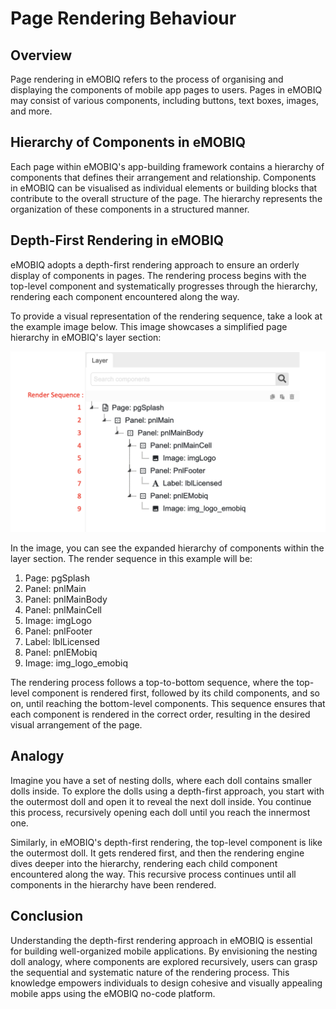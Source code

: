 # Page Rendering Behaviour

## Overview
<!-- 
Page rendering is a crucial aspect of visual presentation in mobile applications built using eMOBIQ no-code development platform. This documentation aims to explain the concept of page rendering in eMOBIQ in a simplified manner, accessible to non-programmers. Additionally, it provides a suggested illustration to aid in understanding the rendering process.

## Page Rendering in eMOBIQ -->

Page rendering in eMOBIQ refers to the process of organising and displaying the components of mobile app pages to users. Pages in eMOBIQ may consist of various components, including buttons, text boxes, images, and more.

## Hierarchy of Components in eMOBIQ

Each page within eMOBIQ's app-building framework contains a hierarchy of components that defines their arrangement and relationship. Components in eMOBIQ can be visualised as individual elements or building blocks that contribute to the overall structure of the page. The hierarchy represents the organization of these components in a structured manner.

## Depth-First Rendering in eMOBIQ

eMOBIQ adopts a depth-first rendering approach to ensure an orderly display of components in pages. The rendering process begins with the top-level component and systematically progresses through the hierarchy, rendering each component encountered along the way.

To provide a visual representation of the rendering sequence, take a look at the example image below. This image showcases a simplified page hierarchy in eMOBIQ's layer section:

![](./layer.png)

In the image, you can see the expanded hierarchy of components within the layer section. The render sequence in this example will be:
1. Page: pgSplash
2. Panel: pnlMain
3. Panel: pnlMainBody
4. Panel: pnlMainCell
5. Image: imgLogo
6. Panel: pnlFooter
7. Label: lblLicensed
8. Panel: pnlEMobiq
9. Image: img_logo_emobiq

The rendering process follows a top-to-bottom sequence, where the top-level component is rendered first, followed by its child components, and so on, until reaching the bottom-level components. This sequence ensures that each component is rendered in the correct order, resulting in the desired visual arrangement of the page.

<!-- By understanding this rendering sequence and visualizing it through the provided image, users can gain a clearer understanding of how eMOBIQ renders components in a depth-first manner to create well-structured mobile applications. -->

## Analogy

Imagine you have a set of nesting dolls, where each doll contains smaller dolls inside. To explore the dolls using a depth-first approach, you start with the outermost doll and open it to reveal the next doll inside. You continue this process, recursively opening each doll until you reach the innermost one.

Similarly, in eMOBIQ's depth-first rendering, the top-level component is like the outermost doll. It gets rendered first, and then the rendering engine dives deeper into the hierarchy, rendering each child component encountered along the way. This recursive process continues until all components in the hierarchy have been rendered.

## Conclusion

Understanding the depth-first rendering approach in eMOBIQ is essential for building well-organized mobile applications. By envisioning the nesting doll analogy, where components are explored recursively, users can grasp the sequential and systematic nature of the rendering process. This knowledge empowers individuals to design cohesive and visually appealing mobile apps using the eMOBIQ no-code platform.
